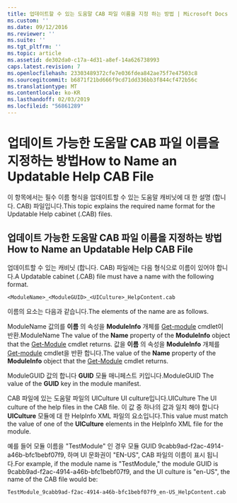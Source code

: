 ```yaml
---
title: 업데이트할 수 있는 도움말 CAB 파일 이름을 지정 하는 방법 | Microsoft Docs
ms.custom: ''
ms.date: 09/12/2016
ms.reviewer: ''
ms.suite: ''
ms.tgt_pltfrm: ''
ms.topic: article
ms.assetid: de302da0-c17a-4d31-a8ef-14a626738993
caps.latest.revision: 7
ms.openlocfilehash: 23303489372cfe7e036fdea842ae75f7e47503c8
ms.sourcegitcommit: b6871f21bd666f9cd71dd336bb3f844cf472b56c
ms.translationtype: MT
ms.contentlocale: ko-KR
ms.lasthandoff: 02/03/2019
ms.locfileid: "56861289"
---
```

# <a name="how-to-name-an-updatable-help-cab-file"></a><span data-ttu-id="49ef8-102">업데이트 가능한 도움말 CAB 파일 이름을 지정하는 방법</span><span class="sxs-lookup"><span data-stu-id="49ef8-102">How to Name an Updatable Help CAB File</span></span>

<span data-ttu-id="49ef8-103">이 항목에서는 필수 이름 형식을 업데이트할 수 있는 도움말 캐비닛에 대 한 설명 (합니다. CAB) 파일입니다.</span><span class="sxs-lookup"><span data-stu-id="49ef8-103">This topic explains the required name format for the Updatable Help cabinet (.CAB) files.</span></span>

## <a name="how-to-name-an-updatable-help-cab-file"></a><span data-ttu-id="49ef8-104">업데이트 가능한 도움말 CAB 파일 이름을 지정하는 방법</span><span class="sxs-lookup"><span data-stu-id="49ef8-104">How to Name an Updatable Help CAB File</span></span>

<span data-ttu-id="49ef8-105">업데이트할 수 있는 캐비닛 (합니다. CAB) 파일에는 다음 형식으로 이름이 있어야 합니다.</span><span class="sxs-lookup"><span data-stu-id="49ef8-105">A Updatable cabinet (.CAB) file must have a name with the following format.</span></span>

`<ModuleName>_<ModuleGUID>_<UICulture>_HelpContent.cab`

<span data-ttu-id="49ef8-106">이름의 요소는 다음과 같습니다.</span><span class="sxs-lookup"><span data-stu-id="49ef8-106">The elements of the name are as follows.</span></span>

<span data-ttu-id="49ef8-107">ModuleName 값의를 **이름** 의 속성을 **ModuleInfo** 개체를 [Get-module](/powershell/module/Microsoft.PowerShell.Core/Get-Module) cmdlet이 반환.</span><span class="sxs-lookup"><span data-stu-id="49ef8-107">ModuleName The value of the **Name** property of the **ModuleInfo** object that the [Get-Module](/powershell/module/Microsoft.PowerShell.Core/Get-Module) cmdlet returns.</span></span>
<span data-ttu-id="49ef8-108">값을 **이름** 의 속성을 **ModuleInfo** 개체를 [Get-module](/powershell/module/Microsoft.PowerShell.Core/Get-Module) cmdlet을 반환 합니다.</span><span class="sxs-lookup"><span data-stu-id="49ef8-108">The value of the **Name** property of the **ModuleInfo** object that the [Get-Module](/powershell/module/Microsoft.PowerShell.Core/Get-Module) cmdlet returns.</span></span>

<span data-ttu-id="49ef8-109">ModuleGUID 값의 합니다 **GUID** 모듈 매니페스트 키입니다.</span><span class="sxs-lookup"><span data-stu-id="49ef8-109">ModuleGUID The value of the **GUID** key in the module manifest.</span></span>

<span data-ttu-id="49ef8-110">CAB 파일에 있는 도움말 파일의 UICulture UI culture입니다.</span><span class="sxs-lookup"><span data-stu-id="49ef8-110">UICulture The UI culture of the help files in the CAB file.</span></span> <span data-ttu-id="49ef8-111">이 값 중 하나의 값과 일치 해야 합니다 **UICulture** 모듈에 대 한 HelpInfo XML 파일의 요소입니다.</span><span class="sxs-lookup"><span data-stu-id="49ef8-111">This value must match the value of one of the **UICulture** elements in the HelpInfo XML file for the module.</span></span>

<span data-ttu-id="49ef8-112">예를 들어 모듈 이름을 "TestModule" 인 경우 모듈 GUID 9cabb9ad-f2ac-4914-a46b-bfc1bebf07f9, 하며 UI 문화권이 "EN-US", CAB 파일의 이름이 표시 됩니다.</span><span class="sxs-lookup"><span data-stu-id="49ef8-112">For example, if the module name is "TestModule," the module GUID is 9cabb9ad-f2ac-4914-a46b-bfc1bebf07f9, and the UI culture is "en-US", the name of the CAB file would be:</span></span>

`TestModule_9cabb9ad-f2ac-4914-a46b-bfc1bebf07f9_en-US_HelpContent.cab`